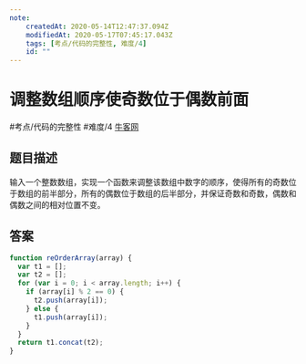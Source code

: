 ```yaml
---
note:
    createdAt: 2020-05-14T12:47:37.094Z
    modifiedAt: 2020-05-17T07:45:17.043Z
    tags: [考点/代码的完整性, 难度/4]
    id: ""
---
```

# 调整数组顺序使奇数位于偶数前面
#考点/代码的完整性 #难度/4  [牛客网](https://www.nowcoder.com/practice/beb5aa231adc45b2a5dcc5b62c93f593?tpId=13&tqId=11166&tPage=3&rp=3&ru=/ta/coding-interviews&qru=/ta/coding-interviews/question-ranking)

<!-- @crossnote.comment "id":"e51262d5-eaee-44e8-8e98-2f0655382a33" -->  

## 题目描述
输入一个整数数组，实现一个函数来调整该数组中数字的顺序，使得所有的奇数位于数组的前半部分，所有的偶数位于数组的后半部分，并保证奇数和奇数，偶数和偶数之间的相对位置不变。

## 答案

```javascript
function reOrderArray(array) {
  var t1 = [];
  var t2 = [];
  for (var i = 0; i < array.length; i++) {
    if (array[i] % 2 == 0) {
      t2.push(array[i]);
    } else {
      t1.push(array[i]);
    }
  }
  return t1.concat(t2);
}
```
